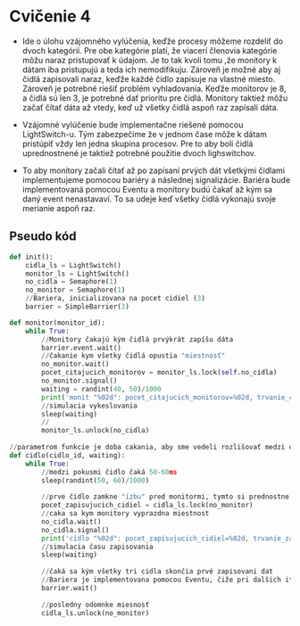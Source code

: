 # Cvičenie 4

- Ide o úlohu vzájomného vylúčenia, keďže procesy môžeme rozdeliť do dvoch kategórii. 
Pre obe kategórie platí, že viacerí členovia kategórie môžu naraz pristupovať k údajom.
Je to tak kvoli tomu ,že monitory k dátam iba pristupujú a teda ich nemodifikuju. 
Zároveň je možné aby aj čidlá zapisovali naraz, keďže každé čidlo zapisuje na 
vlastné miesto. 
Zároveň je potrebné riešiť problém vyhladovania. Keďže monitorov je 8, a čidlá sú len 3, je potrebné
dať prioritu pre čidlá.
Monitory taktiež môžu začať čítať dáta až vtedy, keď už všetky čidlá aspoň raz zapísali dáta.   

- Vzájomné vylúčenie bude implementačne riešené pomocou LightSwitch-u. Tým zabezpečíme že v jednom čase môže k dátam
pristúpiť vždy len jedna skupina procesov. Pre to aby boli čidlá uprednostnené je taktiež potrebné použitie dvoch lighswitchov.
- To aby monitory začali čítať až po zapísaní prvých dát všetkými čidlami implementujeme pomocou bariéry a následnej signalizácie. Bariéra bude implementovaná pomocou Eventu a monitory budú čakať až kým sa daný event nenastavaví. To sa udeje
keď všetky čidlá vykonajú svoje merianie aspoň raz.
## Pseudo kód
```py
def init():
    cidla_ls = LightSwitch()
    monitor_ls = LightSwitch()
    no_cidla = Semaphore(1)
    no_monitor = Semaphore(1)
    //Bariera, inicializovana na pocet cidiel (3)
    barrier = SimpleBarrier(3)

def monitor(monitor_id):
    while True:
        //Monitory čakajú kým čidlá prvýkrát zapíšu dáta
        barrier.event.wait()
        //čakanie kym všetky čidlá opustia "miestnosť" 
        no_monitor.wait()
        pocet_citajucich_monitorov = monitor_ls.lock(self.no_cidla)
        no_monitor.signal()
        waiting = randint(40, 50)/1000
        print('monit "%02d": pocet_citajucich_monitorov=%02d, trvanie_citania=%03f\n' % (monitor_id, pocet_citajucich_monitorov, waiting))
        //simulacia vykeslovania
        sleep(waiting)
        //
        monitor_ls.unlock(no_cidla)
        
//parametrom funkcie je doba cakania, aby sme vedeli rozlišovať medzi čidla P,T a H
def cidlo(cidlo_id, waiting):
    while True:
        //medzi pokusmi čidlo čaká 50-60ms
        sleep(randint(50, 60)/1000)
        
        //prve čidlo zamkne "izbu" pred monitormi, tymto si prednostne vyžiada pristup
        pocet_zapisujucich_cidiel = cidla_ls.lock(no_monitor)
        //caka sa kym monitory vyprazdna miestnost
        no_cidla.wait()
        no_cidla.signal()
        print('cidlo "%02d": pocet_zapisujucich_cidiel=%02d, trvanie_zapisu=%03f\n' % (cidlo_id, pocet_zapisujucich_cidiel, waiting))
        //simulacia času zapisovania
        sleep(waiting)
                
        //čaká sa kým všetky tri cidla skončia prvé zapisovani dat
        //Bariera je implementovana pomocou Eventu, čiže pri dalšich iteraciach nijako neovplyvnuje beh programu
        barrier.wait()
        
        //posledny odomnke miesnosť
        cidla_ls.unlock(no_monitor)
```
 
